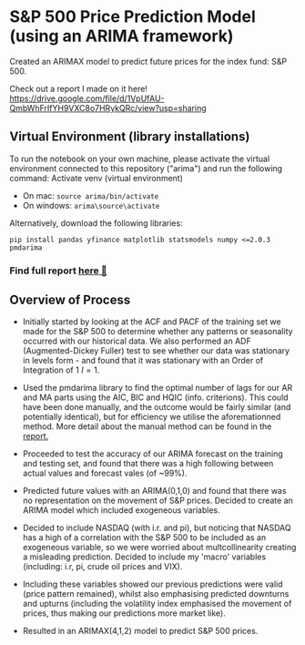 # S&P 500 Price Prediction Model (using an ARIMA framework)
Created an ARIMAX model to predict future prices for the index fund: S&P 500.

Check out a report I made on it here!
https://drive.google.com/file/d/1VpUfAU-QmbWhFrIfYH9VXC8o7HRykQRc/view?usp=sharing

## Virtual Environment (library installations)
To run the notebook on your own machine, please activate the virtual environment connected to this repository ("arima") and run the following command:
Activate venv (virtual environment)
- On mac: ```source arima/bin/activate```
- On windows: ```arima\source\activate```

Alternatively, download the following libraries:
```
pip install pandas yfinance matplotlib statsmodels numpy <=2.0.3 pmdarima
```
### Find full report [here 🔗](https://www.notion.so/Forecasting-a-Portfolio-s-Future-Value-using-ARIMA-19ee3c3ed73680e382d9e029cf36391d)

## Overview of Process
- Initially started by looking at the ACF and PACF of the training set we made for the S&P 500 to determine whether any patterns or seasonality occurred with our historical data. We also performed an ADF (Augmented-Dickey Fuller) test to see whether our data was stationary in levels form - and found that it was stationary with an Order of Integration of 1 $I=1$. 

- Used the pmdarima library to find the optimal number of lags for our AR and MA parts using the AIC, BIC and HQIC (info. criterions). This could have been done manually, and the outcome would be fairly similar (and potentially identical), but for efficiency we utilise the aforemationned method. More detail about the manual method can be found in the [report.](https://www.notion.so/Forecasting-a-Portfolio-s-Future-Value-using-ARIMA-19ee3c3ed73680e382d9e029cf36391d)

- Proceeded to test the accuracy of our ARIMA forecast on the training and testing set, and found that there was a high following between actual values and forecast vales (of ~99%).

- Predicted future values with an ARIMA(0,1,0) and found that there was no representation on the movement of S&P prices. Decided to create an ARIMA model which included exogeneous variables.

- Decided to include NASDAQ (with i.r. and pi), but noticing that NASDAQ has a high of a correlation with the S&P 500 to be included as an exogeneous variable, so we were worried about multcollinearity creating a misleading prediction. Decided to include my 'macro' variables (including: i.r, pi, crude oil prices and VIX).

- Including these variables showed our previous predictions were valid (price pattern remained), whilst also emphasising predicted downturns and upturns (including the volatility index emphasised the movement of prices, thus making our predictions more market like).

- Resulted in an ARIMAX(4,1,2) model to predict S&P 500 prices.

